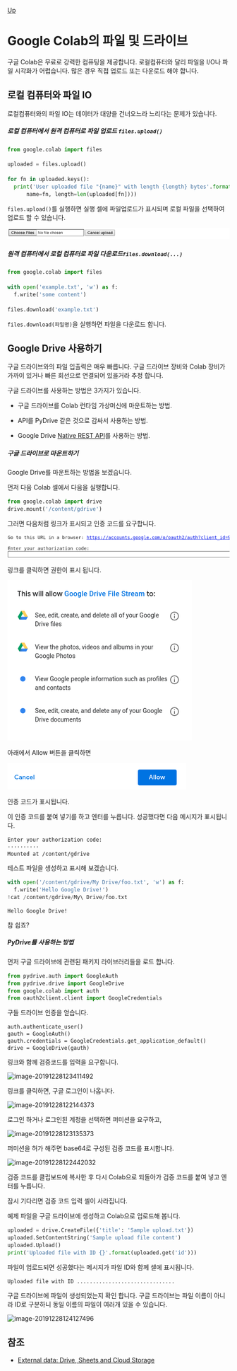 [Up](index.md)

# Google Colab의 파일 및 드라이브

구글 Colab은 무료로 강력한 컴퓨팅을 제공합니다. 로컬컴퓨터와 달리 파일을 I/O나 파일 시각화가 어렵습니다. 많은 경우 직접 업로드 또는 다운로드 해야 합니다.

## 로컬 컴퓨터와 파일 IO

로컬컴퓨터와의 파일 IO는 데이터가 대양을 건너오느라 느리다는 문제가 있습니다.

##### 로컬 컴퓨터에서 원격 컴퓨터로 파일 업로드 `files.upload()`

```python
from google.colab import files

uploaded = files.upload()

for fn in uploaded.keys():
  print('User uploaded file "{name}" with length {length} bytes'.format(
      name=fn, length=len(uploaded[fn])))
```

`files.upload()`를 실행하면 실행 셀에 파일업로드가 표시되며 로컬 파일을 선택하여 업로드 할 수 있습니다.

![1556876624472](colab_file_and_drive.assets/1556876624472.png)

##### 원격 컴퓨터에서 로컬 컴퓨터로 파일 다운로드`files.download(...)`

```python
from google.colab import files

with open('example.txt', 'w') as f:
  f.write('some content')

files.download('example.txt')
```

`files.download(파일명)`을 실행하면 파일을 다운로드 합니다.

## Google Drive 사용하기

구글 드라이브와의 파일 입출력은 매우 빠릅니다. 구글 드라이브 장비와 Colab 장비가 가까이 있거나 빠른 회선으로 연결되어 있을거라 추정 합니다.

구글 드라이브를 사용하는 방법은 3가지가 있습니다.

- 구글 드라이브를 Colab 런타임 가상머신에 마운트하는 방법.
- API를 PyDrive 같은 것으로 감싸서 사용하는 방법.

- Google Drive [Native REST API](https://developers.google.com/drive/api/v3/about-sdk)를 사용하는 방법.

##### 구글 드라이브로 마운트하기

Google Drive를 마운트하는 방법을 보겠습니다. 

먼저 다음 Colab 셀에서 다음을 실행합니다.

```python
from google.colab import drive
drive.mount('/content/gdrive')
```

그러면 다음처럼 링크가 표시되고 인증 코드를 요구합니다.

![1556877586215](colab_file_and_drive.assets/1556877586215.png)

링크를 클릭하면 권한이 표시 됩니다.

![1556877680300](colab_file_and_drive.assets/1556877680300.png)

아래에서 Allow 버튼을 클릭하면 

![1556877720557](colab_file_and_drive.assets/1556877720557.png)

인증 코드가 표시됩니다.

이 인증 코드를 붙여 넣기를 하고 엔터를 누릅니다. 성공했다면 다음 메시지가 표시됩니다.

```
Enter your authorization code:
··········
Mounted at /content/gdrive
```

테스트 파일을 생성하고 표시해 보겠습니다.

```python
with open('/content/gdrive/My Drive/foo.txt', 'w') as f:
  f.write('Hello Google Drive!')
!cat /content/gdrive/My\ Drive/foo.txt
```

```
Hello Google Drive!
```

참 쉽죠?

##### PyDrive를 사용하는 방법

먼저 구글 드라이브에 관련된 패키지 라이브러리들을 로드 합니다.

```python
from pydrive.auth import GoogleAuth
from pydrive.drive import GoogleDrive
from google.colab import auth
from oauth2client.client import GoogleCredentials
```

구들 드라이브 인증을 얻습니다.

```
auth.authenticate_user()
gauth = GoogleAuth()
gauth.credentials = GoogleCredentials.get_application_default()
drive = GoogleDrive(gauth)
```

링크와 함께 검증코드를 입력을 요구합니다. 

![image-20191228123411492](/home/booil/.config/Typora/typora-user-images/image-20191228123411492.png)

링크를 클릭하면, 구글 로그인이 나옵니다.

![image-20191228122144373](/home/booil/.config/Typora/typora-user-images/image-20191228122144373.png)

로그인 하거나 로그인된  계정을 선택하면 퍼미션을 요구하고,

![image-20191228123135373](/home/booil/.config/Typora/typora-user-images/image-20191228123135373.png)

퍼미션을 허가 해주면 base64로 구성된 검증 코드를 표시합니다. 

![image-20191228122442032](/home/booil/.config/Typora/typora-user-images/image-20191228122442032.png)

검증 코드를 클립보드에 복사한 후 다시 Colab으로 되돌아가 검증 코드를 붙여 넣고 엔터를 누릅니다. 

잠시 기다리면 검증 코드 입력 셀이 사라집니다.

예제 파일을 구글 드라이브에 생성하고 Colab으로 업로드해 봅니다.

```python
uploaded = drive.CreateFile({'title': 'Sample upload.txt'})
uploaded.SetContentString('Sample upload file content')
uploaded.Upload()
print('Uploaded file with ID {}'.format(uploaded.get('id')))
```

파일이 업로드되면 성공했다는 메시지가 파일 ID와 함께 셀에 표시됩니다.

```
Uploaded file with ID ...............................
```

구글 드라이브에 파일이 생성되었는지 확인 합니다. 구글 드라이브는 파일 이름이 아니라 ID로 구분하니 동일 이름의 파일이 여러개 있을 수 있습니다.

![image-20191228124127496](/home/booil/.config/Typora/typora-user-images/image-20191228124127496.png)

## 참조

- [External data: Drive, Sheets and Cloud Storage](https://colab.research.google.com/notebooks/io.ipynb#scrollTo=vz-jH8T_Uk2c)